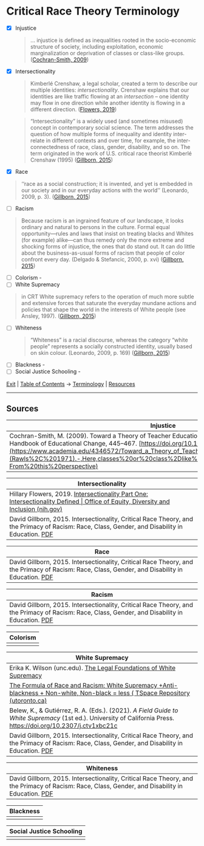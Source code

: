 # Critical Race Theory Terminology

* [x] Injustice
  > ... injustice is defined as inequalities rooted in the socio-economic structure of society, including exploitation, economic marginalization or deprivation of classes or class-like groups. ([Cochran-Smith, 2009](https://independent.academia.edu/marilyncochransmith?swp=rr-ac-4346572))
* [x] Intersectionality
  > Kimberlé Crenshaw, a legal scholar, created a term to describe our multiple identities: _intersectionality_. Crenshaw explains that our identities are like traffic flowing at an _intersection_ – one identity may flow in one direction while another identity is flowing in a different direction. ([Flowers, 2019](https://www.edi.nih.gov/blog/communities/intersectionality-part-one-intersectionality-defined)) 

  > “Intersectionality” is a widely used (and sometimes misused) concept in contemporary social science. The term addresses the question of how multiple forms of inequality and identity inter-relate in different contexts and over time, for example, the inter-connectedness of race, class, gender, disability, and so on. The term originated in the work of U.S. critical race theorist Kimberlé Crenshaw (1995) ([Gillborn, 2015](https://journals.sagepub.com/doi/pdf/10.1177/1077800414557827))
* [x] Race
> ‘‘race as a social construction; it is invented, and yet is embedded in our society and in our everyday actions with the world’’ (Leonardo, 2009, p. 3). ([Gillborn, 2015](https://journals.sagepub.com/doi/pdf/10.1177/1077800414557827))
* [ ] Racism
> Because racism is an ingrained feature of our landscape, it looks ordinary and natural to persons in the culture. Formal equal opportunity—rules and laws that insist on treating blacks and Whites (for example) alike—can thus remedy only the more extreme and shocking forms of injustice, the ones that do stand out. It can do little about the business-as-usual forms of racism that people of color confront every day. (Delgado & Stefancic, 2000, p. xvi) ([Gillborn, 2015](https://journals.sagepub.com/doi/pdf/10.1177/1077800414557827)) 
* [ ] Colorism - 
* [ ] White Supremacy
 > in CRT White supremacy refers to the operation of much more subtle and extensive forces that saturate the everyday mundane actions and policies that shape the world in the interests of White people (see Ansley, 1997). ([Gillborn, 2015](https://journals.sagepub.com/doi/pdf/10.1177/1077800414557827)) 
* [ ] Whiteness
  > “Whiteness” is a racial discourse, whereas the category “white people” represents a socially constructed identity, usually based on skin colour. (Leonardo, 2009, p. 169) ([Gillborn, 2015](https://journals.sagepub.com/doi/pdf/10.1177/1077800414557827)) 
* [ ] Blackness - 
* [ ] Social Justice Schooling -

[Exit](.) | [Table of Contents](%20Table%20of%20Contents) -> [Terminology](CRT%20Terminology) | [Resources](Resources)

---

## Sources

| Injustice |
|---|
| Cochran-Smith, M. (2009). Toward a Theory of Teacher Education for Social Justice. Second International Handbook of Educational Change, 445–467.  [https://doi.org/10.1007/978-90-481-2660-6_27](https://www.academia.edu/4346572/Toward_a_Theory_of_Teacher_Education_for_Social_Justice#:~:text=(Rawls%2C%201971).-,Here,classes%20or%20class%2Dlike%20groups%20(Fraser%2C%202003).,-From%20this%20perspective) |

| Intersectionality |
|---|
| Hillary Flowers, 2019. [Intersectionality Part One: Intersectionality Defined \| Office of Equity, Diversity and Inclusion (nih.gov)](https://www.edi.nih.gov/blog/communities/intersectionality-part-one-intersectionality-defined)  |
| David Gillborn, 2015. Intersectionality, Critical Race Theory, and the Primacy of Racism: Race, Class, Gender, and Disability in Education. [PDF](https://journals.sagepub.com/doi/pdf/10.1177/1077800414557827)|

| Race |
|---|
| David Gillborn, 2015. Intersectionality, Critical Race Theory, and the Primacy of Racism: Race, Class, Gender, and Disability in Education. [PDF](https://journals.sagepub.com/doi/pdf/10.1177/1077800414557827)|

| Racism |
|---|
| David Gillborn, 2015. Intersectionality, Critical Race Theory, and the Primacy of Racism: Race, Class, Gender, and Disability in Education. [PDF](https://journals.sagepub.com/doi/pdf/10.1177/1077800414557827)|

| Colorism |
|---|
| |

| White Supremacy |
|---|
| Erika K. Wilson (unc.edu). [The Legal Foundations of White Supremacy](https://scholarship.law.unc.edu/faculty_publications/508/)|
|[The Formula of Race and Racism: White Supremacy +Anti-blackness + Non-white, Non-black = less ( TSpace Repository (utoronto.ca)](https://tspace.library.utoronto.ca/handle/1807/108295)|
|Belew, K., & Gutiérrez, R. A. (Eds.). (2021). _A Field Guide to White Supremacy_ (1st ed.). University of California Press. https://doi.org/10.2307/j.ctv1xbc21c|
| David Gillborn, 2015. Intersectionality, Critical Race Theory, and the Primacy of Racism: Race, Class, Gender, and Disability in Education. [PDF](https://journals.sagepub.com/doi/pdf/10.1177/1077800414557827)|

| Whiteness |
|---|
| David Gillborn, 2015. Intersectionality, Critical Race Theory, and the Primacy of Racism: Race, Class, Gender, and Disability in Education. [PDF](https://journals.sagepub.com/doi/pdf/10.1177/1077800414557827) |

| Blackness |
|---|
| |

| Social Justice Schooling |
|---|
| |

